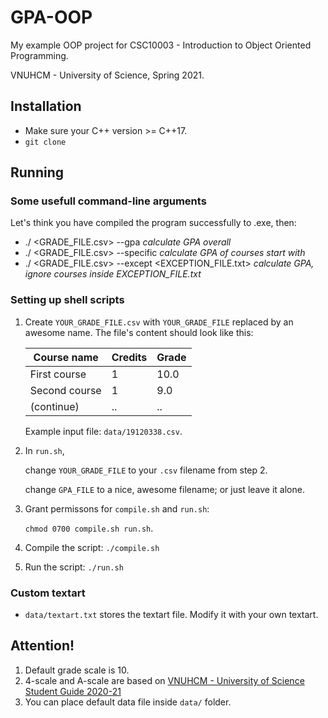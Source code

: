 # GPA-OOP
My example OOP project for CSC10003 - Introduction to Object Oriented Programming.

VNUHCM - University of Science, Spring 2021.

## Installation
- Make sure your C++ version >= C++17.
- `git clone`

## Running
### Some usefull command-line arguments
Let's think you have compiled the program successfully to <PROGRAM>.exe, then:
- ./<PROGRAM> <GRADE_FILE.csv> --gpa _calculate GPA overall_
- ./<PROGRAM> <GRADE_FILE.csv> --specific <COURSE CODE> _calculate GPA of courses start with <COURSE CODE>_
- ./<PROGRAM> <GRADE_FILE.csv> --except <EXCEPTION_FILE.txt> _calculate GPA, ignore courses inside EXCEPTION_FILE.txt_

### Setting up shell scripts
1. Create `YOUR_GRADE_FILE.csv` with `YOUR_GRADE_FILE` replaced by an awesome name. The file's content should look like this:

    | Course name | Credits | Grade |
    |-------------|---------|-------|
    |First course |   1     |  10.0 |
    |Second course|   1     |   9.0 |
    |(continue)   |   ..    |   ..  |

    Example input file: `data/19120338.csv`.

2. In `run.sh`, 

    change `YOUR_GRADE_FILE` to your `.csv` filename from step 2.

    change `GPA_FILE` to a nice, awesome filename; or just leave it alone.
3. Grant permissons for `compile.sh` and `run.sh`:

    `chmod 0700 compile.sh run.sh`. 
4. Compile the script: `./compile.sh`
5. Run the script: `./run.sh`

### Custom textart
- `data/textart.txt` stores the textart file. Modify it with your own textart.

## Attention!
1. Default grade scale is 10.
2. 4-scale and A-scale are based on [VNUHCM - University of Science Student Guide 2020-21](https://www.hcmus.edu.vn/component/content/article/124-cong-tac-sinh-vien/thong-tin-danh-cho-tan-sinh-vien/3323-so-tay-sinh-vien-nam-hoc-2020-2021?Itemid=437)
3. You can place default data file inside `data/` folder.
